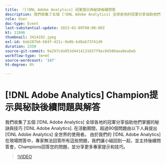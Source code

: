 ```yaml
---
title: 『[!DNL Adobe Analytics] 冠軍提示與秘訣後續問答
description: 我們收集了五個 [!DNL Adobe Analytics] 全球各地的冠軍分享協助他們掌握的秘訣與技巧 [!DNL Adobe Analytics]. During the event, over 90 questions were asked by [!DNL Adobe Analytics] 全世界的使用者。 由於我們的 [!DNL Adobe Analytics] 在現場問答中，專家無法回答所有這些問題，我們讓小組回到一起，並主持後續問答會，Champions回答您的問題，並分享更多專家提示和技巧。
role: User
doc-type: Event
last-substantial-update: 2023-02-09T00:00:00Z
kt: 11846
thumbnail: 3414192.jpeg
exl-id: 6eb287b6-b84f-421c-9e0b-bd8ab73741d9
duration: 2350
source-git-commit: 9a297cda953d4414131657f9ac84580aea0eabeb
workflow-type: tm+mt
source-wordcount: '147'
ht-degree: 0%

---
```


# [!DNL Adobe Analytics] Champion提示與秘訣後續問題與解答

我們收集了五個 [!DNL Adobe Analytics] 全球各地的冠軍分享協助他們掌握的秘訣與技巧 [!DNL Adobe Analytics]. 在活動期間，超過90個問題由以下人員提出 [!DNL Adobe Analytics] 全世界的使用者。 由於我們的 [!DNL Adobe Analytics] 在現場問答中，專家無法回答所有這些問題，我們讓小組回到一起，並主持後續問答會，Champions回答您的問題，並分享更多專家提示和技巧。

>[!VIDEO](https://video.tv.adobe.com/v/3414192/?quality=12&learn=on)
